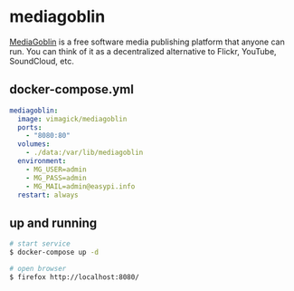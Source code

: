 mediagoblin
===========

[MediaGoblin][1] is a free software media publishing platform that anyone can
run.  You can think of it as a decentralized alternative to Flickr, YouTube,
SoundCloud, etc.

## docker-compose.yml

```yaml
mediagoblin:
  image: vimagick/mediagoblin
  ports:
    - "8080:80"
  volumes:
    - ./data:/var/lib/mediagoblin
  environment:
    - MG_USER=admin
    - MG_PASS=admin
    - MG_MAIL=admin@easypi.info
  restart: always
```

## up and running

```bash
# start service
$ docker-compose up -d

# open browser
$ firefox http://localhost:8080/
```

[1]: http://mediagoblin.org/
